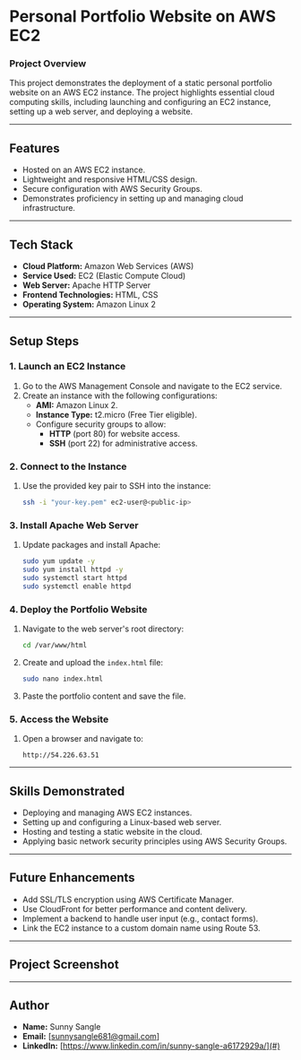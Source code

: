 # **Personal Portfolio Website on AWS EC2**

### **Project Overview**
This project demonstrates the deployment of a static personal portfolio website on an AWS EC2 instance. The project highlights essential cloud computing skills, including launching and configuring an EC2 instance, setting up a web server, and deploying a website.

---

## **Features**
- Hosted on an AWS EC2 instance.
- Lightweight and responsive HTML/CSS design.
- Secure configuration with AWS Security Groups.
- Demonstrates proficiency in setting up and managing cloud infrastructure.

---

## **Tech Stack**
- **Cloud Platform:** Amazon Web Services (AWS)
- **Service Used:** EC2 (Elastic Compute Cloud)
- **Web Server:** Apache HTTP Server
- **Frontend Technologies:** HTML, CSS
- **Operating System:** Amazon Linux 2

---

## **Setup Steps**

### **1. Launch an EC2 Instance**
1. Go to the AWS Management Console and navigate to the EC2 service.
2. Create an instance with the following configurations:
   - **AMI:** Amazon Linux 2.
   - **Instance Type:** t2.micro (Free Tier eligible).
   - Configure security groups to allow:
     - **HTTP** (port 80) for website access.
     - **SSH** (port 22) for administrative access.

### **2. Connect to the Instance**
1. Use the provided key pair to SSH into the instance:
   ```bash
   ssh -i "your-key.pem" ec2-user@<public-ip>
   ```

### **3. Install Apache Web Server**
1. Update packages and install Apache:
   ```bash
   sudo yum update -y
   sudo yum install httpd -y
   sudo systemctl start httpd
   sudo systemctl enable httpd
   ```

### **4. Deploy the Portfolio Website**
1. Navigate to the web server's root directory:
   ```bash
   cd /var/www/html
   ```
2. Create and upload the `index.html` file:
   ```bash
   sudo nano index.html
   ```
3. Paste the portfolio content and save the file.

### **5. Access the Website**
1. Open a browser and navigate to:
   ```
   http://54.226.63.51
   ```

---

## **Skills Demonstrated**
- Deploying and managing AWS EC2 instances.
- Setting up and configuring a Linux-based web server.
- Hosting and testing a static website in the cloud.
- Applying basic network security principles using AWS Security Groups.

---

## **Future Enhancements**
- Add SSL/TLS encryption using AWS Certificate Manager.
- Use CloudFront for better performance and content delivery.
- Implement a backend to handle user input (e.g., contact forms).
- Link the EC2 instance to a custom domain name using Route 53.

---

## **Project Screenshot**


---

## **Author**
- **Name:** Sunny Sangle 
- **Email:** [sunnysangle681@gmail.com]  
- **LinkedIn:** [https://www.linkedin.com/in/sunny-sangle-a6172929a/](#)

